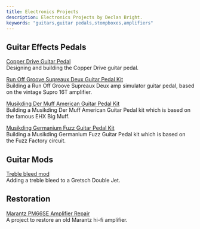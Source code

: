 ```yaml
---
title: Electronics Projects
description: Electronics Projects by Declan Bright.
keywords: "guitars,guitar pedals,stompboxes,amplifiers"
---
```


## Guitar Effects Pedals

[Copper Drive Guitar Pedal](/box/guitar-pedal-copper-drive-design-build/) \
Designing and building the Copper Drive guitar pedal.

[Run Off Groove Supreaux Deux Guitar Pedal Kit](/box/musikding-runoffgroove-supreaux-deux-guitar-pedal-kit/) \
Building a Run Off Groove Supreaux Deux amp simulator guitar pedal, based on the vintage Supro 16T amplifier.

[Musikding Der Muff American Guitar Pedal Kit](/box/musikding-der-muff-guitar-pedal-kit/) \
Building a Musikding Der Muff American Guitar Pedal kit which is based on the famous EHX Big Muff.

[Musikding Germanium Fuzz Guitar Pedal Kit](/box/musikding-germanium-fuzz-guitar-pedal-kit/) \
Building a Musikding Germanium Fuzz Guitar Pedal kit which is based on the Fuzz Factory circuit.

## Guitar Mods
[Treble bleed mod](/box/treble-bleed-mod-gretsch-double-jet/) \
Adding a treble bleed to a Gretsch Double Jet.

## Restoration
[Marantz PM66SE Amplifier Repair](/box/marantz-pm66se-amplifier-repair) \
A project to restore an old Marantz hi-fi amplifier.